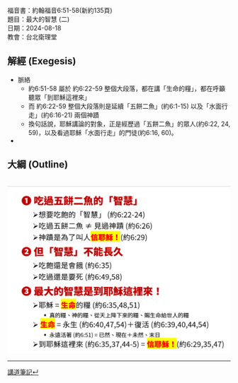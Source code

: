 福音書：約翰福音6:51-58(新約135頁)  
題目：最大的智慧 (二)  
日期：2024-08-18  
教會：台北衛理堂  



## 解經 (Exegesis)

- 脈絡
	- 約6:51-58 屬於 約6:22-59 整個大段落，都在講「生命的糧」，都在呼籲聽眾「到耶穌這裡來」
	- 而 約6:22-59 整個大段落則是延續「五餅二魚」(約6:1-15) 以及「水面行走」(約6:16-21) 兩個神蹟
	- 換句話說，耶穌講論的對象，正是經歷過「五餅二魚」的眾人(約6:22, 24, 59)，以及看過耶穌「水面行走」的門徒(約6:16, 60)。
- 


## 大綱 (Outline)
️
![images/Joh.6.51-58.outline.png](images/Joh.6.51-58.outline.png)


---


[講道筆記↵](README.md)